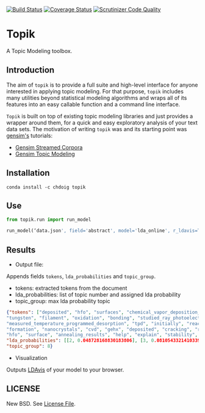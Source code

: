 [![Build Status](https://travis-ci.org/ContinuumIO/topik.svg?branch=master)](https://travis-ci.org/ContinuumIO/topik)
[![Coverage Status](https://coveralls.io/repos/ContinuumIO/topik/badge.svg?branch=master&service=github)](https://coveralls.io/github/ContinuumIO/topik?branch=master)
[![Scrutinizer Code Quality](https://scrutinizer-ci.com/g/ContinuumIO/topik/badges/quality-score.png?b=master)](https://scrutinizer-ci.com/g/ContinuumIO/topik/?branch=master)

# Topik

A Topic Modeling toolbox.


## Introduction

The aim of `topik` is to provide a full suite and high-level interface for anyone interested in applying topic modeling.
For that purpose, `topik` includes many utilities beyond statistical modeling algorithms and wraps all of its
features into an easy callable function and a command line interface.

`Topik` is built on top of existing topic modeling libraries and just provides a wrapper around them, for a quick and
easy exploratory analysis of your text data sets. The motivation of writing `topik` was and its starting point was
[gensim's](https://radimrehurek.com/gensim/) tutorials:

- [Gensim Streamed Corpora](http://radimrehurek.com/topic_modeling_tutorial/1%20-%20Streamed%20Corpora.html)
- [Gensim Topic Modeling](http://radimrehurek.com/topic_modeling_tutorial/2%20-%20Topic%20Modeling.html)


## Installation

```
conda install -c chdoig topik
```

## Use

```python
from topik.run import run_model

run_model(‘data.json', field='abstract', model='lda_online', r_ldavis=True, output_file=True)
```

## Results

- Output file:

Appends fields `tokens`, `lda_probabilities` and `topic_group`.

- tokens: extracted tokens from the document
- lda_probabilities: list of topic number and assigned lda probability
- topic_group: max lda probability topic

```json
{"tokens": ["deposited", "hfo", "surfaces", "chemical_vapor_deposition_cvd", "geh", "gehx", "deposited", "thermally", "cracking", "geh", "hot",
"tungsten", "filament", "oxidation", "bonding", "studied_ray_photoelectron_spectroscopy_xps", "geh", "geo", "geo", "desorption",
"measured_temperature_programmed_desorption", "tpd", "initially", "reacts", "dielectric", "forming", "oxide_layer", "followed", "deposition",
"formation", "nanocrystals", "cvd", "gehx", "deposited", "cracking", "rapidly", "forms", "contacting", "oxide_layer", "hfo", "stable", "fully", "removed",
"hfo", "surface", "annealing_results", "help", "explain", "stability", "nanocrystals", "contact", "hfo"],
"lda_probabilities": [[2, 0.048728168830183806], [3, 0.081054332141033983], [5, 0.10363835330016971], [7, 0.32014757577039443], [8, 0.35553044832357661], [9, 0.083351716411561097]],
"topic_group": 8}
```

- Visualization

Outputs [LDAvis](http://cpsievert.github.io/LDAvis/reviews/vis/#topic=7&lambda=0.6&term=) of your model to your browser.


## LICENSE

New BSD. See [License File](https://github.com/ContinuumIO/topik/blob/master/LICENSE.txt).


